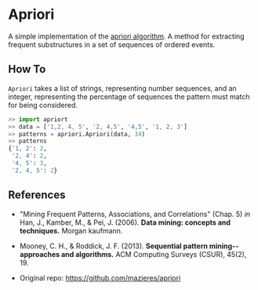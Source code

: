 # Apriori
A simple implementation of the [apriori algorithm](https://en.wikipedia.org/wiki/Apriori_algorithm). A method for extracting frequent substructures in a set of sequences of ordered events.

## How To

`Apriori` takes a list of strings, representing number sequences, and an integer, representing the percentage of sequences the pattern must match for being considered.

```python
>> import apriort
>> data = ['1,2, 4, 5', '2, 4,5', '4,5', '1, 2, 3']
>> patterns = apriori.Apriori(data, 34)
>> patterns
{'1, 2': 2,
 '2, 4': 2,
 '4, 5': 3,
 '2, 4, 5': 2}
 ```

## References

+ "Mining Frequent Patterns, Associations, and Correlations" (Chap. 5) *in* Han, J., Kamber, M., & Pei, J. (2006). **Data mining: concepts and techniques.** Morgan kaufmann.

+ Mooney, C. H., & Roddick, J. F. (2013). **Sequential pattern mining--approaches and algorithms.** ACM Computing Surveys (CSUR), 45(2), 19.

+ Original repo: https://github.com/mazieres/apriori

